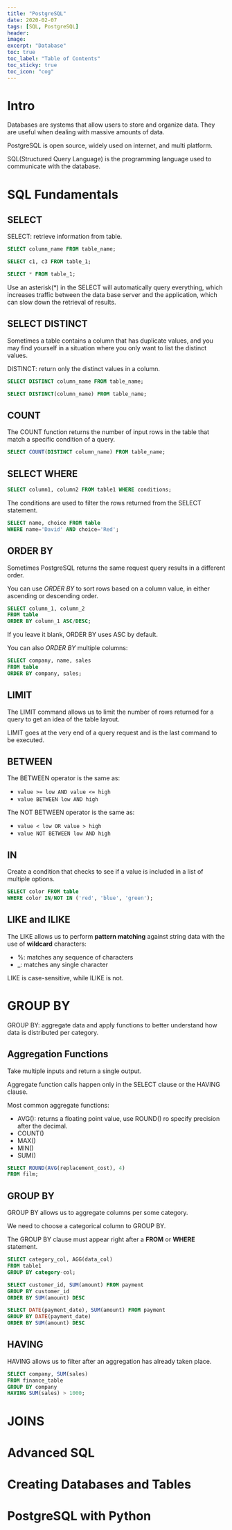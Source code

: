 ```yaml
---
title: "PostgreSQL"
date: 2020-02-07
tags: [SQL, PostgreSQL]
header:
image:
excerpt: "Database"
toc: true
toc_label: "Table of Contents"
toc_sticky: true
toc_icon: "cog"
---
```


# Intro

Databases are systems that allow users to store and organize data. They are useful when dealing with massive amounts of data.

PostgreSQL is open source, widely used on internet, and multi platform.

SQL(Structured Query Language) is the programming language used to communicate with the database.

# SQL Fundamentals

## SELECT

SELECT: retrieve information from table.

```sql
SELECT column_name FROM table_name;

SELECT c1, c3 FROM table_1;

SELECT * FROM table_1;
```

Use an asterisk(*) in the SELECT will automatically query everything, which increases traffic between the data base server and the application, which can slow down the retrieval of results.


## SELECT DISTINCT

Sometimes a table contains a column that has duplicate values, and you may find yourself in a situation where you only want to list the distinct values.

DISTINCT: return only the distinct values in a column.

```sql
SELECT DISTINCT column_name FROM table_name;

SELECT DISTINCT(column_name) FROM table_name;
```

## COUNT

The COUNT function returns the number of input rows in the table that match a specific condition of a query.

```sql
SELECT COUNT(DISTINCT column_name) FROM table_name;
```

## SELECT WHERE

```sql
SELECT column1, column2 FROM table1 WHERE conditions;
```

The conditions are used to filter the rows returned from the SELECT statement.


```sql
SELECT name, choice FROM table
WHERE name='David' AND choice='Red';
```

## ORDER BY

Sometimes PostgreSQL returns the same request query results in a different order.

You can use *ORDER BY* to sort rows based on a column value, in either ascending or descending order.

```sql
SELECT column_1, column_2
FROM table
ORDER BY column_1 ASC/DESC;
```

If you leave it blank, ORDER BY uses ASC by default.

You can also *ORDER BY* multiple columns:

```sql
SELECT company, name, sales
FROM table
ORDER BY company, sales;
```

## LIMIT

The LIMIT command allows us to limit the number of rows returned for a query to get an idea of the table layout.

LIMIT goes at the very end of a query request and is the last command to be executed.


## BETWEEN

The BETWEEN operator is the same as:

- ```value >= low AND value <= high```
- ```value BETWEEN low AND high```

The NOT BETWEEN operator is the same as: 

- ```value < low OR value > high```
- ```value NOT BETWEEN low AND high```

## IN

Create a condition that checks to see if a value is included in a list of multiple options.

```sql
SELECT color FROM table
WHERE color IN/NOT IN ('red', 'blue', 'green');
```

## LIKE and ILIKE

The LIKE allows us to perform **pattern matching** against string data with the use of **wildcard** characters:

- %: matches any sequence of characters
- _: matches any single character

LIKE is case-sensitive, while ILIKE is not.

# GROUP BY

GROUP BY: aggregate data and apply functions to better understand how data is distributed per category.

## Aggregation Functions

Take multiple inputs and return a single output.

Aggregate function calls happen only in the SELECT clause or the HAVING clause.

Most common aggregate functions:
- AVG(): returns a floating point value, use ROUND() ro specify precision after the decimal.
- COUNT()
- MAX()
- MIN()
- SUM()

```sql
SELECT ROUND(AVG(replacement_cost), 4)
FROM film;
```

## GROUP BY

GROUP BY allows us to aggregate columns per some category.

We need to choose a categorical column to GROUP BY.

The GROUP BY clause must appear right after a **FROM**  or **WHERE** statement.


```sql
SELECT category_col, AGG(data_col)
FROM table1
GROUP BY category-col;
```

```sql
SELECT customer_id, SUM(amount) FROM payment
GROUP BY customer_id
ORDER BY SUM(amount) DESC
```

```sql
SELECT DATE(payment_date), SUM(amount) FROM payment
GROUP BY DATE(payment_date)
ORDER BY SUM(amount) DESC
```

## HAVING

HAVING allows us to filter after an aggregation has already taken place.

```sql
SELECT company, SUM(sales)
FROM finance_table
GROUP BY company
HAVING SUM(sales) > 1000;
```

# JOINS



# Advanced SQL

# Creating Databases and Tables

# PostgreSQL with Python

